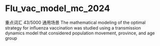 # Flu_vac_model_mc_2024
  重点词汇 43/5000 通用场景 The mathematical modeling of the optimal strategy for influenza vaccination was studied using a transmission dynamics model that considered population movement, province, and age group
